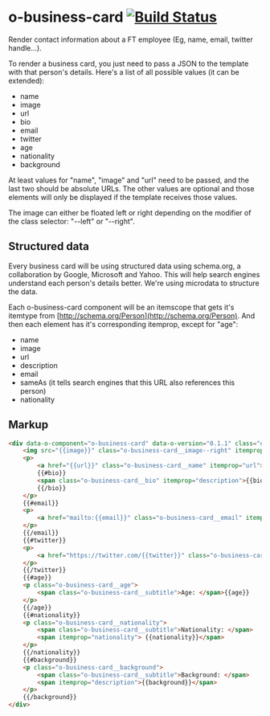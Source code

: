 # o-business-card [![Build Status](https://travis-ci.org/Financial-Times/o-business-card.svg?branch=master)](https://travis-ci.org/Financial-Times/o-business-card)

Render contact information about a FT employee (Eg, name, email, twitter handle...).

To render a business card, you just need to pass a JSON to the template with that person's details. Here's a list of all possible values (it can be extended):

- name
- image
- url
- bio
- email
- twitter
- age
- nationality
- background

At least values for "name", "image" and "url" need to be passed, and the last two should be absolute URLs. The other values are optional and those elements will only be displayed if the template receives those values.

The image can either be floated left or right depending on the modifier of the class selector: "--left" or "--right".

## Structured data

Every business card will be using structured data using schema.org, a collaboration by Google, Microsoft and Yahoo. This will help search engines understand each person's details better. We're using microdata to structure the data. 

Each o-business-card component will be an itemscope that gets it's itemtype from [http://schema.org/Person](http://schema.org/Person). And then each element has it's corresponding itemprop, except for "age":

- name
- image
- url
- description
- email
- sameAs (it tells search engines that this URL also references this person)
- nationality

## Markup

```html
<div data-o-component="o-business-card" data-o-version="0.1.1" class="o-business-card" itemscope itemtype="http://schema.org/Person">
    <img src="{{image}}" class="o-business-card__image--right" itemprop="image" />
    <p>
        <a href="{{url}}" class="o-business-card__name" itemprop="url"><span itemprop="name">{{name}}</span></a>
        {{#bio}}
        <span class="o-business-card__bio" itemprop="description">{{bio}}</span>
        {{/bio}}
    </p>
    {{#email}}
    <p>
        <a href="mailto:{{email}}" class="o-business-card__email" itemprop="email">{{email}}</a>
    </p>
    {{/email}}
    {{#twitter}}
    <p>
        <a href="https://twitter.com/{{twitter}}" class="o-business-card__twitter" itemprop="sameAs">@{{twitter}}</a>
    </p>
    {{/twitter}}
    {{#age}}
    <p class="o-business-card__age">
        <span class="o-business-card__subtitle">Age: </span>{{age}}
    </p>
    {{/age}}
    {{#nationality}}
    <p class="o-business-card__nationality">
        <span class="o-business-card__subtitle">Nationality: </span>
        <span itemprop="nationality"> {{nationality}}</span>
    </p>
    {{/nationality}}
    {{#background}}
    <p class="o-business-card__background">
        <span class="o-business-card__subtitle">Background: </span>
        <span itemprop="description">{{background}}</span>
    </p>
    {{/background}}
</div>
```